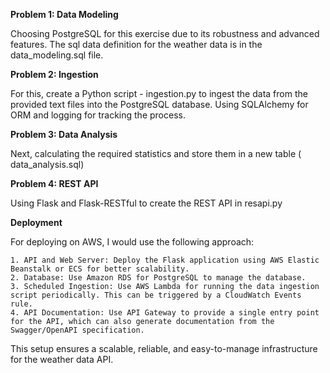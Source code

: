 **Problem 1: Data Modeling**

Choosing PostgreSQL for this exercise due to its robustness and advanced features. The sql data definition for the weather data is in the data_modeling.sql file. 

**Problem 2: Ingestion**

For this, create a Python script - ingestion.py to ingest the data from the provided text files into the PostgreSQL database. Using SQLAlchemy for ORM and logging for tracking the process.

**Problem 3: Data Analysis**

Next, calculating the required statistics and store them in a new table ( data_analysis.sql)

**Problem 4: REST API**

Using Flask and Flask-RESTful to create the REST API in resapi.py

**Deployment**

For deploying on AWS, I would use the following approach:

    1. API and Web Server: Deploy the Flask application using AWS Elastic Beanstalk or ECS for better scalability.
    2. Database: Use Amazon RDS for PostgreSQL to manage the database.
    3. Scheduled Ingestion: Use AWS Lambda for running the data ingestion script periodically. This can be triggered by a CloudWatch Events rule.
    4. API Documentation: Use API Gateway to provide a single entry point for the API, which can also generate documentation from the Swagger/OpenAPI specification.

This setup ensures a scalable, reliable, and easy-to-manage infrastructure for the weather data API.
